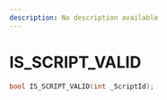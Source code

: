 ```yaml
---
description: No description available 
---
```


# IS_SCRIPT_VALID

```cpp
bool IS_SCRIPT_VALID(int _ScriptId);
```